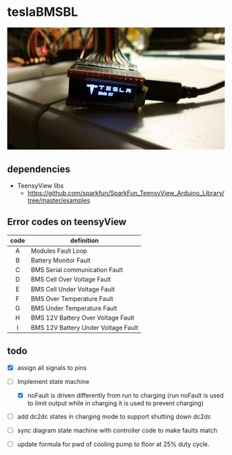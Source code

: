 # teslaBMSBL

![Tesla BMS BL](misc/20190319_221311.jpg)

## dependencies
- TeensyView libs
	- https://github.com/sparkfun/SparkFun_TeensyView_Arduino_Library/tree/master/examples
	
## Error codes on teensyView

| code | definition | 
|:----:|------------|
| A | Modules Fault Loop |
| B | Battery Monitor Fault |
| C | BMS Serial communication Fault |
| D | BMS Cell Over Voltage Fault |
| E | BMS Cell Under Voltage Fault |
| F | BMS Over Temperature Fault |
| G | BMS Under Temperature Fault |
| H | BMS 12V Battery Over Voltage Fault |
| I | BMS 12V Battery Under Voltage Fault |
	
## todo
- [X] assign all signals to pins
- [ ] Implement state machine
	- [X] noFault is driven differently from run to charging (run noFault is used to limit output while in charging it is used to prevent charging)
- [ ] add dc2dc states in charging mode to support shutting down dc2dc
- [ ] sync diagram state machine with controller code to make faults match
- [ ] update formula for pwd of cooling pump to floor at 25% duty cycle.
	
